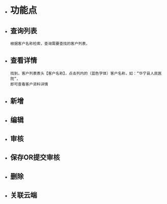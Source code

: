 * # 功能点

* ## 查询列表
 
   ```
  根据客户名称检索，查询需要查找的客户列表，
  ```

* ## 查看详情
  
  ```
  找到，客户列表表头【客户名称】，点击列内的（蓝色字体）客户名称，如：“华宁县人民医院”，
  即可查看客户资料详情
  ```

* ## 新增
* ## 编辑

* ## 审核
* ## 保存OR提交审核
* ## 删除
* ## 关联云端



